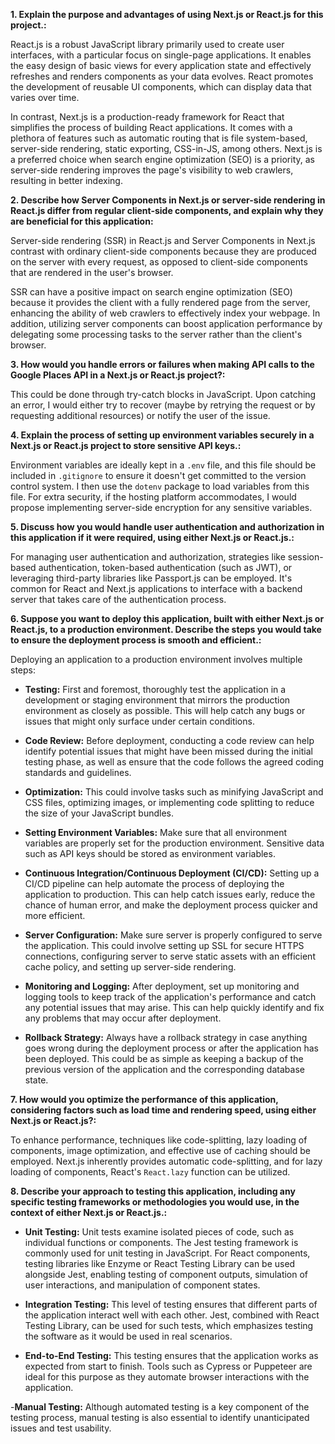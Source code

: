 **1. Explain the purpose and advantages of using Next.js or React.js for this project.:**

React.js is a robust JavaScript library primarily used to create user interfaces, with a particular focus on single-page applications. It enables the easy design of basic views for every application state and effectively refreshes and renders components as your data evolves. React promotes the development of reusable UI components, which can display data that varies over time.

In contrast, Next.js is a production-ready framework for React that simplifies the process of building React applications. It comes with a plethora of features such as automatic routing that is file system-based, server-side rendering, static exporting, CSS-in-JS, among others. Next.js is a preferred choice when search engine optimization (SEO) is a priority, as server-side rendering improves the page's visibility to web crawlers, resulting in better indexing.

**2. Describe how Server Components in Next.js or server-side rendering in React.js differ from regular client-side components, and explain why they are beneficial for this application:**

Server-side rendering (SSR) in React.js and Server Components in Next.js contrast with ordinary client-side components because they are produced on the server with every request, as opposed to client-side components that are rendered in the user's browser.

SSR can have a positive impact on search engine optimization (SEO) because it provides the client with a fully rendered page from the server, enhancing the ability of web crawlers to effectively index your webpage. In addition, utilizing server components can boost application performance by delegating some processing tasks to the server rather than the client's browser.

**3. How would you handle errors or failures when making API calls to the Google Places API in a Next.js or React.js project?:**

 This could be done through try-catch blocks in JavaScript. Upon catching an error, I would either try to recover (maybe by retrying the request or by requesting additional resources) or notify the user of the issue.

**4. Explain the process of setting up environment variables securely in a Next.js or React.js project to store sensitive API keys.:**

Environment variables are ideally kept in a `.env` file, and this file should be included in `.gitignore` to ensure it doesn't get committed to the version control system. I then use the `dotenv` package to load variables from this file.  For extra security, if the hosting platform accommodates, I would propose implementing server-side encryption for any sensitive variables.

**5. Discuss how you would handle user authentication and authorization in this application if it were required, using either Next.js or React.js.:**

For managing user authentication and authorization, strategies like session-based authentication, token-based authentication (such as JWT), or leveraging third-party libraries like Passport.js can be employed. It's common for React and Next.js applications to interface with a backend server that takes care of the authentication process.

**6. Suppose you want to deploy this application, built with either Next.js or React.js, to a production environment. Describe the steps you would take to ensure the deployment process is smooth and efficient.:**

Deploying an application to a production environment involves multiple steps:

- **Testing:** First and foremost, thoroughly test the application in a development or staging environment that mirrors the production environment as closely as possible. This will help catch any bugs or issues that might only surface under certain conditions.

- **Code Review:** Before deployment, conducting a code review can help identify potential issues that might have been missed during the initial testing phase, as well as ensure that the code follows the agreed coding standards and guidelines.

- **Optimization:** This could involve tasks such as minifying JavaScript and CSS files, optimizing images, or implementing code splitting to reduce the size of your JavaScript bundles.

- **Setting Environment Variables:** Make sure that all environment variables are properly set for the production environment. Sensitive data such as API keys should be stored as environment variables.

- **Continuous Integration/Continuous Deployment (CI/CD):** Setting up a CI/CD pipeline can help automate the process of deploying the application to production. This can help catch issues early, reduce the chance of human error, and make the deployment process quicker and more efficient.

- **Server Configuration:** Make sure server is properly configured to serve the application. This could involve setting up SSL for secure HTTPS connections, configuring  server to serve static assets with an efficient cache policy, and setting up server-side rendering.

- **Monitoring and Logging:** After deployment, set up monitoring and logging tools to keep track of the application's performance and catch any potential issues that may arise. This can help quickly identify and fix any problems that may occur after deployment.

- **Rollback Strategy:** Always have a rollback strategy in case anything goes wrong during the deployment process or after the application has been deployed. This could be as simple as keeping a backup of the previous version of the application and the corresponding database state.


**7. How would you optimize the performance of this application, considering factors such as load time and rendering speed, using either Next.js or React.js?:**

To enhance performance, techniques like code-splitting, lazy loading of components, image optimization, and effective use of caching should be employed. Next.js inherently provides automatic code-splitting, and for lazy loading of components, React's `React.lazy` function can be utilized.

**8. Describe your approach to testing this application, including any specific testing frameworks or methodologies you would use, in the context of either Next.js or React.js.:**

- **Unit Testing:** Unit tests examine isolated pieces of code, such as individual functions or components. The Jest testing framework is commonly used for unit testing in JavaScript. For React components, testing libraries like Enzyme or React Testing Library can be used alongside Jest, enabling testing of component outputs, simulation of user interactions, and manipulation of component states.

- **Integration Testing:** This level of testing ensures that different parts of the application interact well with each other. Jest, combined with React Testing Library, can be used for such tests, which emphasizes testing the software as it would be used in real scenarios.

- **End-to-End Testing:** This testing ensures that the application works as expected from start to finish. Tools such as Cypress or Puppeteer are ideal for this purpose as they automate browser interactions with the application.

-**Manual Testing:** Although automated testing is a key component of the testing process, manual testing is also essential to identify unanticipated issues and test usability.